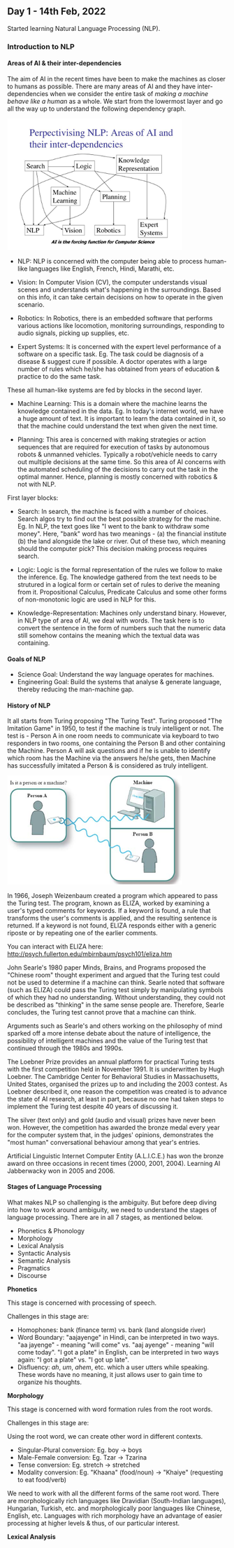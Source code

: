 ## Day 1 - 14th Feb, 2022

Started learning Natural Language Processing (NLP). 

### Introduction to NLP

#### Areas of AI & their inter-dependencies

The aim of AI in the recent times have been to make the machines as closer to humans as possible. There are many areas of AI and they have inter-dependencies when we consider the entire task of _making a machine behave like a human_ as a whole. We start from the lowermost layer and go all the way up to understand the following dependency graph. 

<img src="../img/areas_of_ai_and_dependencies.jpg" width="400">

<br>

* NLP: NLP is concerned with the computer being able to process human-like languages like English, French, Hindi, Marathi, etc. 

* Vision: In Computer Vision (CV), the computer understands visual scenes and understands what's happening in the surroundings. Based on this info, it can take certain decisions on how to operate in the given scenario. 

* Robotics: In Robotics, there is an embedded software that performs various actions like locomotion, monitoring surroundings, responding to audio signals, picking up supplies, etc.

* Expert Systems: It is concerned with the expert level performance of a software on a specific task. Eg. The task could be diagnosis of a disease & suggest cure if possible. A doctor operates with a large number of rules which he/she has obtained from years of education & practice to do the same task. 

These all human-like systems are fed by blocks in the second layer. 

* Machine Learning: This is a domain where the machine learns the knowledge contained in the data. Eg. In today's internet world, we have a huge amount of text. It is important to learn the data contained in it, so that the machine could understand the text when given the next time. 

* Planning: This area is concerned with making strategies or action sequences that are required for execution of tasks by autonomous robots & unmanned vehicles. Typically a robot/vehicle needs to carry out multiple decisions at the same time. So this area of AI concerns with the automated scheduling of the decisions to carry out the task in the optimal manner. Hence, planning is mostly concerned with robotics & not with NLP. 

First layer blocks: 

* Search: In search, the machine is faced with a number of choices. Search algos try to find out the best possible strategy for the machine. Eg. In NLP, the text goes like "I went to the bank to withdraw some money". Here, "bank" word has two meanings - (a) the financial institute (b) the land alongside the lake or river. Out of these two, which meaning should the computer pick? This decision making process requires search. 

* Logic: Logic is the formal representation of the rules we follow to make the inference. Eg. The knowledge gathered from the text needs to be strutured in a logical form or certain set of rules to derive the meaning from it. Propositional Calculus, Predicate Calculus and some other forms of non-monotonic logic are used in NLP for this. 

* Knowledge-Representation: Machines only understand binary. However, in NLP type of area of AI, we deal with words. The task here is to convert the sentence in the form of numbers such that the numeric data still somehow contains the meaning which the textual data was containing. 

#### Goals of NLP

* Science Goal: Understand the way language operates for machines.
* Engineering Goal: Build the systems that analyse & generate language, thereby reducing the man-machine gap. 

#### History of NLP

It all starts from Turing proposing "The Turing Test". Turing proposed "The Imitation Game" in 1950, to test if the machine is truly intelligent or not. The test is - Person A in one room needs to communicate via keyboard to two responders in two rooms, one containing the Person B and other containing the Machine. Person A will ask questions and if he is unable to identify which room has the Machine via the answers he/she gets, then Machine has successfully imitated a Person & is considered as truly intelligent.   

<img src="../img/turing_test.jpg" width="400">

<br>

In 1966, Joseph Weizenbaum created a program which appeared to pass the Turing test. The program, known as ELIZA, worked by examining a user's typed comments for keywords. If a keyword is found, a rule that transforms the user's comments is applied, and the resulting sentence is returned. If a keyword is not found, ELIZA responds either with a generic riposte or by repeating one of the earlier comments.

You can interact with ELIZA here: http://psych.fullerton.edu/mbirnbaum/psych101/eliza.htm 

John Searle's 1980 paper Minds, Brains, and Programs proposed the "Chinese room" thought experiment and argued that the Turing test could not be used to determine if a machine can think. Searle noted that software (such as ELIZA) could pass the Turing test simply by manipulating symbols of which they had no understanding. Without understanding, they could not be described as "thinking" in the same sense people are. Therefore, Searle concludes, the Turing test cannot prove that a machine can think.

Arguments such as Searle's and others working on the philosophy of mind sparked off a more intense debate about the nature of intelligence, the possibility of intelligent machines and the value of the Turing test that continued through the 1980s and 1990s.

The Loebner Prize provides an annual platform for practical Turing tests with the first competition held in November 1991. It is underwritten by Hugh Loebner. The Cambridge Center for Behavioral Studies in Massachusetts, United States, organised the prizes up to and including the 2003 contest. As Loebner described it, one reason the competition was created is to advance the state of AI research, at least in part, because no one had taken steps to implement the Turing test despite 40 years of discussing it.

The silver (text only) and gold (audio and visual) prizes have never been won. However, the competition has awarded the bronze medal every year for the computer system that, in the judges' opinions, demonstrates the "most human" conversational behaviour among that year's entries. 

Artificial Linguistic Internet Computer Entity (A.L.I.C.E.) has won the bronze award on three occasions in recent times (2000, 2001, 2004). Learning AI Jabberwacky won in 2005 and 2006.

#### Stages of Language Processing

What makes NLP so challenging is the ambiguity. But before deep diving into how to work around ambiguity, we need to understand the stages of language processing. There are in all 7 stages, as mentioned below.

* Phonetics & Phonology
* Morphology
* Lexical Analysis
* Syntactic Analysis
* Semantic Analysis
* Pragmatics
* Discourse

**Phonetics**

This stage is concerned with processing of speech. 

Challenges in this stage are: 

* Homophones: bank (finance term) vs. bank (land alongside river)
* Word Boundary: "aajayenge" in Hindi, can be interpreted in two ways. "aa jayenge" - meaning "will come" vs. "aaj ayenge" - meaning "will come today". "I got a plate" in English, can be interpreted in two ways again: "I got a plate" vs. "I got up late". 
* Disfluency: _ah_, _um_, _ahem_, etc. which a user utters while speaking. These words have no meaning, it just allows user to gain time to organize his thoughts. 

**Morphology**

This stage is concerned with word formation rules from the root words. 

Challenges in this stage are: 

Using the root word, we can create other word in different contexts. 

* Singular-Plural conversion: Eg. boy -> boys
* Male-Female conversion: Eg. Tzar -> Tzarina
* Tense conversion: Eg. stretch -> stretched
* Modality conversion: Eg. "Khaana" (food/noun) -> "Khaiye" (requesting to eat food/verb)

We need to work with all the different forms of the same root word. There are morphologically rich languages like Dravidian (South-Indian languages), Hungarian, Turkish, etc. and morphologically poor languages like Chinese, English, etc. Languages with rich morphology have an advantage of easier processing at higher levels & thus, of our particular interest.

**Lexical Analysis**

